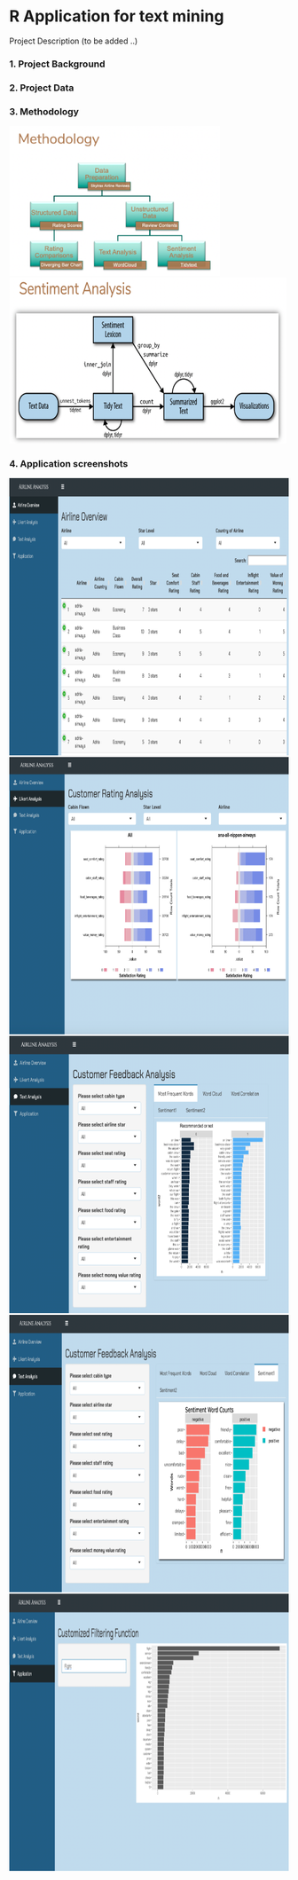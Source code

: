 # R Application for text mining

Project Description (to be added ..)

### 1. Project Background

### 2. Project Data

### 3. Methodology

<img src="images/image0-1.png" height="270" width="380" />
<img src="images/image0-2.png" height="300" width="500" />


### 4. Application screenshots

<img src="images/image1.png" height="500" width="800" />
<img src="images/image2.png" height="500" width="800" />
<img src="images/image3.png" height="500" width="800" />
<img src="images/image4.png" height="500" width="800" />
<img src="images/image5.png" height="500" width="800" />


